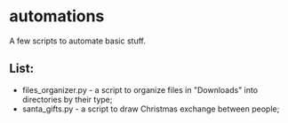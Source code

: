# automations
A few scripts to automate basic stuff.

## List:
- files_organizer.py - a script to organize files in "Downloads" into directories by their type;
- santa_gifts.py - a script to draw Christmas exchange between people;
